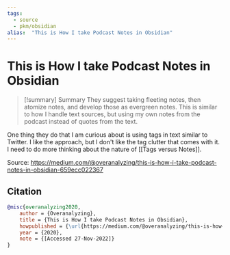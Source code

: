 ```yaml
---
tags:
  - source
  - pkm/obsidian
alias:  "This is How I take Podcast Notes in Obsidian"
---
```

# This is How I take Podcast Notes in Obsidian

> [!summary] Summary
> They suggest taking fleeting notes, then atomize notes, and develop those as evergreen notes. This is similar to how I handle text sources, but using my own notes from the podcast instead of quotes from the text.

One thing they do that I am curious about is using tags in text similar to Twitter. I like the approach, but I don't like the tag clutter that comes with it. I need to do more thinking about the nature of [[Tags versus Notes]].

Source: <https://medium.com/@overanalyzing/this-is-how-i-take-podcast-notes-in-obsidian-659ecc022367>
## Citation

```bibtex
@misc{overanalyzing2020, 
	author = {Overanalyzing}, 
	title = {This is How I take Podcast Notes in Obsidian}, 
	howpublished = {\url{https://medium.com/@overanalyzing/this-is-how-i-take-podcast-notes-in-obsidian-659ecc022367}}, 
	year = {2020}, 
	note = {[Accessed 27-Nov-2022]}
}
```


